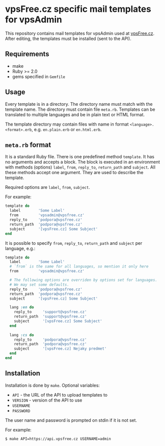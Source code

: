 # vpsFree.cz specific mail templates for vpsAdmin

This repository contains mail templates for vpsAdmin used at
[vpsFree.cz](http://www.vpsfree.cz). After editing, the templates must be
installed (sent to the API).

## Requirements

 - make
 - Ruby >= 2.0
 - gems specified in `Gemfile`

## Usage

Every template is in a directory. The directory name must match with the
template name. The directory must contain file `meta.rb`. Templates can be
translated to multiple languages and be in plain text or HTML format.

The template directory may contain files with name in format
`<language>.<format>.erb`, e.g. `en.plain.erb` or `en.html.erb`.

## `meta.rb` format
It is a standard Ruby file. There is one predefined method `template`. It has no
arguments and accepts a block. The block is executed in an environment with
methods (options) `label`, `from`, `reply_to`, `return_path` and `subject`.
All these methods accept one argument. They are used to describe the template.

Required options are `label`, `from`, `subject`.

For example:

```ruby
template do
  label        'Some Label'
  from         'vpsadmin@vpsfree.cz'
  reply_to     'podpora@vpsfree.cz'
  return_path  'podpora@vpsfree.cz'
  subject      '[vpsFree.cz] Some Subject'
end
```

It is possible to specify `from`, `reply_to`, `return_path` and `subject` per
language, e.g.:

```ruby
template do
  label        'Some Label'
  # `from` is the same for all languages, so mention it only here
  from         'vpsadmin@vpsfree.cz'

  # The following options are overriden by options set for languages.
  # We may set some defaults.
  reply_to     'podpora@vpsfree.cz'
  return_path  'podpora@vpsfree.cz'
  subject      '[vpsFree.cz] Some Subject'

  lang :en do
    reply_to     'support@vpsfree.cz'
    return_path  'support@vpsfree.cz'
    subject      '[vpsFree.cz] Some Subject'
  end
  
  lang :cs do
    reply_to     'podpora@vpsfree.cz'
    return_path  'podpora@vpsfree.cz'
    subject      '[vpsFree.cz] Nejaky predmet'
  end
end
```

## Installation

Installation is done by `make`. Optional variables:

 - `API` - the URL of the API to upload templates to
 - `VERSION` - version of the API to use
 - `USERNAME`
 - `PASSWORD`

The user name and password is prompted on stdin if it is not set.

For example:

	$ make API=https://api.vpsfree.cz USERNAME=admin


